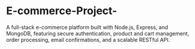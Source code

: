 # E-commerce-Project-
A full-stack e-commerce platform built with Node.js, Express, and MongoDB, featuring secure authentication, product and cart management, order processing, email confirmations, and a scalable RESTful API.
